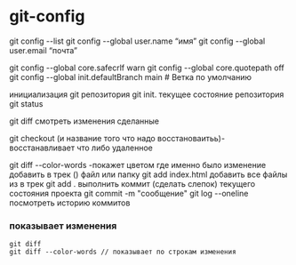 # git-config

git config --list
git config --global user.name “имя”
git config --global user.email “почта”


git config --global core.safecrlf warn
git config --global core.quotepath off
git config --global init.defaultBranch main # Ветка по умолчанию

инициализация git репозитория
git init.
текущее состояние репозитория
git status

git diff смотреть изменения сделанные

git checkout (и название того что надо восстановаитьь)-восстанавливает что либо удаленное

git diff --color-words -покажет цветом где именно было изменение
добавить в трек () файл или папку
git add index.html
добавить все файлы из  в трек
git add .
выполнить коммит (сделать слепок) текущего состояния проекта
git commit -m "сообщение"
git log --oneline  посмотреть историю коммитов

### показывает изменения
```shell
git diff
git diff --color-words // показывает по строкам изменения